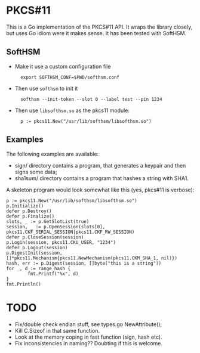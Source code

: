 # PKCS#11

This is a Go implementation of the PKCS#11 API. It wraps the library closely, but uses Go idiom
were it makes sense. It has been tested with SoftHSM.

## SoftHSM

* Make it use a custom configuration file

        export SOFTHSM_CONF=$PWD/softhsm.conf

* Then use `softhsm` to init it

        softhsm --init-token --slot 0 --label test --pin 1234

* Then use `libsofthsm.so` as the pkcs11 module:

        p := pkcs11.New("/usr/lib/softhsm/libsofthsm.so")

## Examples

The following examples are available:

* sign/ directory contains a program, that generates a keypair and then signs
    some data;
* sha1sum/ directory contains a program that hashes a string with SHA1.

A skeleton program would look somewhat like this (yes, pkcs#11 is verbose):

    p := pkcs11.New("/usr/lib/softhsm/libsofthsm.so")
    p.Initialize()
    defer p.Destroy()
    defer p.Finalize()
    slots, _ := p.GetSlotList(true)
    session, _ := p.OpenSession(slots[0], pkcs11.CKF_SERIAL_SESSION|pkcs11.CKF_RW_SESSION)
    defer p.CloseSession(session)
    p.Login(session, pkcs11.CKU_USER, "1234")
    defer p.Logout(session)
    p.DigestInit(session, []*pkcs11.Mechanism{pkcs11.NewMechanism(pkcs11.CKM_SHA_1, nil)})
    hash, err := p.Digest(session, []byte("this is a string"))
    for _, d := range hash {
            fmt.Printf("%x", d)
    }
    fmt.Println()

# TODO

* Fix/double check endian stuff, see types.go NewAttribute();
* Kill C.Sizeof in that same function.
* Look at the memory coping in fast function (sign, hash etc).
* Fix inconsistencies in naming?? Doubting if this is welcome.
